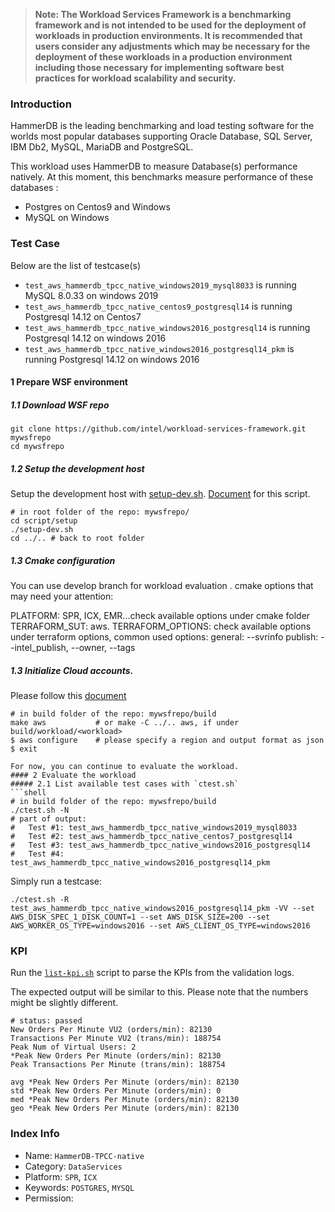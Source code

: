 >
> **Note: The Workload Services Framework is a benchmarking framework and is not intended to be used for the deployment of workloads in production environments. It is recommended that users consider any adjustments which may be necessary for the deployment of these workloads in a production environment including those necessary for implementing software best practices for workload scalability and security.**
>

### Introduction
HammerDB is the leading benchmarking and load testing software for the worlds most popular databases supporting Oracle Database, SQL Server, IBM Db2, MySQL, MariaDB and PostgreSQL.

This workload uses HammerDB to measure Database(s) performance natively. At this moment, this benchmarks measure performance of these databases :

* Postgres on Centos9 and Windows
* MySQL on Windows

### Test Case
Below are the list of testcase(s)
* `test_aws_hammerdb_tpcc_native_windows2019_mysql8033` is running MySQL 8.0.33 on windows 2019
* `test_aws_hammerdb_tpcc_native_centos9_postgresql14` is running Postgresql 14.12 on Centos7
* `test_aws_hammerdb_tpcc_native_windows2016_postgresql14` is running Postgresql 14.12 on windows 2016
* `test_aws_hammerdb_tpcc_native_windows2016_postgresql14_pkm` is running Postgresql 14.12 on windows 2016

#### 1 Prepare WSF environment
##### 1.1 Download WSF repo
```shell
git clone https://github.com/intel/workload-services-framework.git mywsfrepo
cd mywsfrepo
```

##### 1.2 Setup the development host 
Setup the development host with [setup-dev.sh](/script/setup/setup-dev.sh). [Document](/../../doc/user-guide/preparing-infrastructure/setup-wsf.md#setup-devsh) for this script.
```shell
# in root folder of the repo: mywsfrepo/
cd script/setup
./setup-dev.sh
cd ../.. # back to root folder
```
##### 1.3 Cmake configuration
You can use develop branch for workload evaluation . cmake options that may need your attention:

PLATFORM: SPR, ICX, EMR...check available options under cmake folder
TERRAFORM_SUT: aws.
TERRAFORM_OPTIONS: check available options under terraform options, common used options:
general: --svrinfo
publish: --intel_publish, --owner, --tags
##### 1.3 Initialize Cloud accounts. 
Please follow this [document](../../doc/user-guide/preparing-infrastructure/setup-wsf.md#cloud-setup)
```shell
# in build folder of the repo: mywsfrepo/build
make aws           # or make -C ../.. aws, if under build/workload/<workload>
$ aws configure    # please specify a region and output format as json
$ exit

For now, you can continue to evaluate the workload.
#### 2 Evaluate the workload
##### 2.1 List available test cases with `ctest.sh`
```shell
# in build folder of the repo: mywsfrepo/build
./ctest.sh -N
# part of output:
#   Test #1: test_aws_hammerdb_tpcc_native_windows2019_mysql8033
#   Test #2: test_aws_hammerdb_tpcc_native_centos7_postgresql14
#   Test #3: test_aws_hammerdb_tpcc_native_windows2016_postgresql14
#   Test #4: test_aws_hammerdb_tpcc_native_windows2016_postgresql14_pkm
```
Simply run a testcase:
```shell
./ctest.sh -R test_aws_hammerdb_tpcc_native_windows2016_postgresql14_pkm -VV --set AWS_DISK_SPEC_1_DISK_COUNT=1 --set AWS_DISK_SIZE=200 --set AWS_WORKER_OS_TYPE=windows2016 --set AWS_CLIENT_OS_TYPE=windows2016
```

### KPI
Run the [`list-kpi.sh`](../../doc/user-guide/collecting-results/list-kpi.md) script to parse the KPIs from the validation logs. 

The expected output will be similar to this. Please note that the numbers might be slightly different. 

```
# status: passed
New Orders Per Minute VU2 (orders/min): 82130
Transactions Per Minute VU2 (trans/min): 188754
Peak Num of Virtual Users: 2
*Peak New Orders Per Minute (orders/min): 82130
Peak Transactions Per Minute (trans/min): 188754

avg *Peak New Orders Per Minute (orders/min): 82130
std *Peak New Orders Per Minute (orders/min): 0
med *Peak New Orders Per Minute (orders/min): 82130
geo *Peak New Orders Per Minute (orders/min): 82130

```

### Index Info
- Name: `HammerDB-TPCC-native`  
- Category: `DataServices`  
- Platform: `SPR`, `ICX`
- Keywords: `POSTGRES`, `MYSQL`  
- Permission:   
